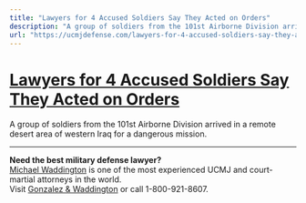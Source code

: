 ```yaml
---
title: "Lawyers for 4 Accused Soldiers Say They Acted on Orders"
description: "A group of soldiers from the 101st Airborne Division arrived in a remote desert area of western Iraq for a dangerous mission."
url: "https://ucmjdefense.com/lawyers-for-4-accused-soldiers-say-they-acted-on-orders.html"
---
```


# [Lawyers for 4 Accused Soldiers Say They Acted on Orders](https://ucmjdefense.com/lawyers-for-4-accused-soldiers-say-they-acted-on-orders.html)

A group of soldiers from the 101st Airborne Division arrived in a remote desert area of western Iraq for a dangerous mission.

---

**Need the best military defense lawyer?**  
[Michael Waddington](https://ucmjdefense.com/attorneys/michael-stewart-waddington-partner.html) is one of the most experienced UCMJ and court-martial attorneys in the world.  
Visit [Gonzalez & Waddington](https://ucmjdefense.com) or call 1-800-921-8607.
